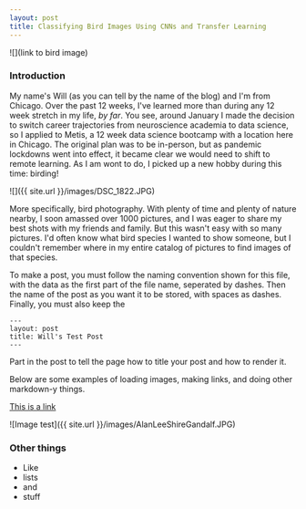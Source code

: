 ```yaml
---
layout: post
title: Classifying Bird Images Using CNNs and Transfer Learning
---
```


![](link to bird image)

### Introduction

My name's Will (as you can tell by the name of the blog) and I'm from Chicago. Over the past 12 weeks, I've learned more than during any 12 week stretch in my life, *by far*. You see, around January I made the decision to switch career trajectories from neuroscience academia to data science, so I applied to Metis, a 12 week data science bootcamp with a location here in Chicago. The original plan was to be in-person, but as pandemic lockdowns went into effect, it became clear we would need to shift to remote learning. As I am wont to do, I picked up a new hobby during this time: birding!

![]({{ site.url }}/images/DSC_1822.JPG)

More specifically, bird photography. With plenty of time and plenty of nature nearby, I soon amassed over 1000 pictures, and I was eager to share my best shots with my friends and family. But this wasn't easy with so many pictures. I'd often know what bird species I wanted to show someone, but I couldn't remember where in my entire catalog of pictures to find images of that species. 

To make a post, you must follow the naming convention shown for this file,
with the data as the first part of the file name, seperated by dashes. Then
the name of the post as you want it to be stored, with spaces as dashes.
Finally, you must also keep the

```
---
layout: post
title: Will's Test Post
---
```

Part in the post to tell the page how to title your post and how to render it.

Below are some examples of loading images, making links, and doing other
markdown-y things.


[This is a link](http://thisismetis.com)

![Image test]({{ site.url }}/images/AlanLeeShireGandalf.JPG)

### Other things
* Like
* lists
* and
* stuff

